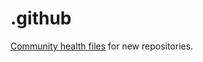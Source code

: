 # .github

[Community health files](https://help.github.com/en/github/building-a-strong-community/creating-a-default-community-health-file) for new repositories.
